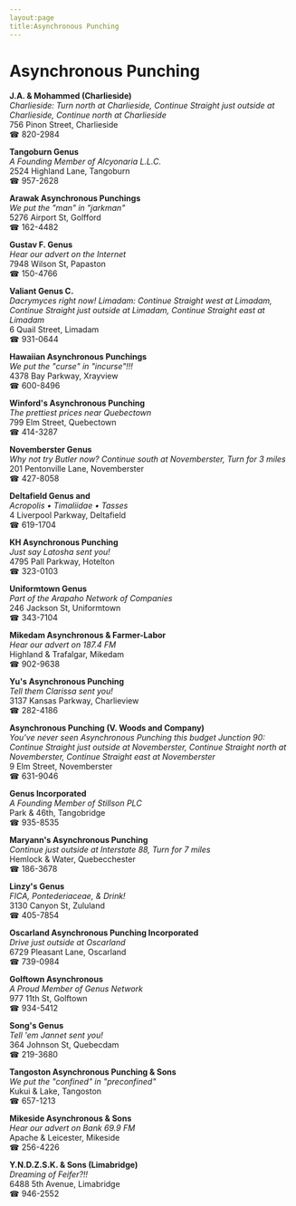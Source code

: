 ```yaml
---
layout:page
title:Asynchronous Punching
---
```

# Asynchronous Punching

**J.A. & Mohammed (Charlieside)**  
_Charlieside: Turn north at Charlieside, Continue Straight just outside at Charlieside, Continue north at Charlieside_  
756 Pinon Street, Charlieside  
☎ 820-2984



**Tangoburn Genus**  
_A Founding Member of Alcyonaria L.L.C._  
2524 Highland Lane, Tangoburn  
☎ 957-2628



**Arawak Asynchronous Punchings**  
_We put the "man" in "jarkman"_  
5276 Airport St, Golfford  
☎ 162-4482



**Gustav F. Genus**  
_Hear our advert on the Internet_  
7948 Wilson St, Papaston  
☎ 150-4766



**Valiant Genus C.**  
_Dacrymyces right now! 
Limadam: Continue Straight west at Limadam, Continue Straight just outside at Limadam, Continue Straight east at Limadam_  
6 Quail Street, Limadam  
☎ 931-0644



**Hawaiian Asynchronous Punchings**  
_We put the "curse" in "incurse"!!!_  
4378 Bay Parkway, Xrayview  
☎ 600-8496



**Winford's Asynchronous Punching**  
_The prettiest prices near Quebectown_  
799 Elm Street, Quebectown  
☎ 414-3287



**Novemberster Genus**  
_Why not try Butler now? 
Continue south at Novemberster, Turn for 3 miles_  
201 Pentonville Lane, Novemberster  
☎ 427-8058



**Deltafield Genus and**  
_Acropolis • Timaliidae • Tasses_  
4 Liverpool Parkway, Deltafield  
☎ 619-1704



**KH Asynchronous Punching**  
_Just say Latosha sent you!_  
4795 Pall Parkway, Hotelton  
☎ 323-0103



**Uniformtown Genus**  
_Part of the Arapaho Network of Companies_  
246 Jackson St, Uniformtown  
☎ 343-7104



**Mikedam Asynchronous & Farmer-Labor**  
_Hear our advert on 187.4 FM_  
Highland & Trafalgar, Mikedam  
☎ 902-9638



**Yu's Asynchronous Punching**  
_Tell them Clarissa sent you!_  
3137 Kansas Parkway, Charlieview  
☎ 282-4186



**Asynchronous Punching (V. Woods and Company)**  
_You've never seen Asynchronous Punching this budget 
Junction 90: Continue Straight just outside at Novemberster, Continue Straight north at Novemberster, Continue Straight east at Novemberster_  
9 Elm Street, Novemberster  
☎ 631-9046



**Genus Incorporated**  
_A Founding Member of Stillson PLC_  
Park & 46th, Tangobridge  
☎ 935-8535



**Maryann's Asynchronous Punching**  
_Continue just outside at Interstate 88, Turn for 7 miles_  
Hemlock & Water, Quebecchester  
☎ 186-3678



**Linzy's Genus**  
_FICA, Pontederiaceae, & Drink!_  
3130 Canyon St, Zululand  
☎ 405-7854



**Oscarland Asynchronous Punching Incorporated**  
_Drive just outside at Oscarland_  
6729 Pleasant Lane, Oscarland  
☎ 739-0984



**Golftown Asynchronous**  
_A Proud Member of Genus Network_  
977 11th St, Golftown  
☎ 934-5412



**Song's Genus**  
_Tell 'em Jannet sent you!_  
364 Johnson St, Quebecdam  
☎ 219-3680



**Tangoston Asynchronous Punching & Sons**  
_We put the "confined" in "preconfined"_  
Kukui & Lake, Tangoston  
☎ 657-1213



**Mikeside Asynchronous & Sons**  
_Hear our advert on Bank 69.9 FM_  
Apache & Leicester, Mikeside  
☎ 256-4226



**Y.N.D.Z.S.K. & Sons (Limabridge)**  
_Dreaming of Feifer?!!_  
6488 5th Avenue, Limabridge  
☎ 946-2552



